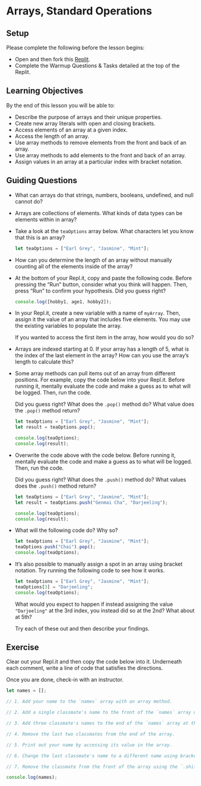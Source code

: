 # Arrays, Standard Operations

## Setup

Please complete the following before the lesson begins:

- Open and then fork this [Replit](https://replit.com/@bwreid/Arrays-Part-I).
- Complete the Warmup Questions & Tasks detailed at the top of the Replit.

## Learning Objectives

By the end of this lesson you will be able to:

- Describe the purpose of arrays and their unique properties.
- Create new array literals with open and closing brackets.
- Access elements of an array at a given index.
- Access the length of an array.
- Use array methods to remove elements from the front and back of an array.
- Use array methods to add elements to the front and back of an array.
- Assign values in an array at a particular index with bracket notation.

## Guiding Questions

- What can arrays do that strings, numbers, booleans, undefined, and null cannot do?

- Arrays are collections of elements. What kinds of data types can be elements within in array?

- Take a look at the `teaOptions` array below. What characters let you know that this is an array?

  ```js
  let teaOptions = ["Earl Grey", "Jasmine", "Mint"];
  ```

- How can you determine the length of an array without manually counting all of the elements inside of the array?

- At the bottom of your Repl.it, copy and paste the following code. Before pressing the “Run” button, consider what you think will happen. Then, press “Run” to confirm your hypothesis. Did you guess right?

  ```js
  console.log([hobby1, age1, hobby2]);
  ```

- In your Repl.it, create a new variable with a name of `myArray`. Then, assign it the value of an array that includes five elements. You may use the existing variables to populate the array.

  If you wanted to access the first item in the array, how would you do so?

- Arrays are indexed starting at 0. If your array has a length of 5, what is the index of the last element in the array? How can you use the array’s length to calculate this?

- Some array methods can pull items out of an array from different positions. For example, copy the code below into your Repl.it. Before running it, mentally evaluate the code and make a guess as to what will be logged. Then, run the code.

  Did you guess right? What does the `.pop()` method do? What value does the `.pop()` method return?

  ```js
  let teaOptions = ["Earl Grey", "Jasmine", "Mint"];
  let result = teaOptions.pop();

  console.log(teaOptions);
  console.log(result);
  ```

- Overwrite the code above with the code below. Before running it, mentally evaluate the code and make a guess as to what will be logged. Then, run the code.

  Did you guess right? What does the `.push()` method do? What values does the `.push()` method return?

  ```js
  let teaOptions = ["Earl Grey", "Jasmine", "Mint"];
  let result = teaOptions.push("Genmai Cha", "Darjeeling");

  console.log(teaOptions);
  console.log(result);
  ```

- What will the following code do? Why so?

  ```js
  let teaOptions = ["Earl Grey", "Jasmine", "Mint"];
  teaOptions.push("Chai").pop();
  console.log(teaOptions);
  ```

- It’s also possible to manually assign a spot in an array using bracket notation. Try running the following code to see how it works.

  ```js
  let teaOptions = ["Earl Grey", "Jasmine", "Mint"];
  teaOptions[3] = "Darjeeling";
  console.log(teaOptions);
  ```

  What would you expect to happen if instead assigning the value `"Darjeeling"` at the 3rd index, you instead did so at the 2nd? What about at 5th?

  Try each of these out and then describe your findings.

## Exercise

Clear out your Repl.it and then copy the code below into it. Underneath each comment, write a line of code that satisfies the directions.

Once you are done, check-in with an instructor.

```js
let names = [];

// 1. Add your name to the `names` array with an array method.

// 2. Add a single classmate's name to the front of the `names` array using the `.unshift()` method.

// 3. Add three classmate's names to the end of the `names` array at the same time.

// 4. Remove the last two classmates from the end of the array.

// 5. Print out your name by accessing its value in the array.

// 6. Change the last classmate's name to a different name using bracket notation. To access the last element in the array, make sure to use the `.length` property.

// 7. Remove the classmate from the front of the array using the `.shift()` method. Then, add it to the end of the array. Consider how you can do this without having to retype the person's name.

console.log(names);
```
